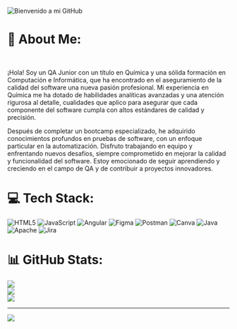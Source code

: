 

![Bienvenido a mi GitHub](https://media.licdn.com/dms/image/D4E16AQFAMt33jmxv9Q/profile-displaybackgroundimage-shrink_350_1400/0/1722107452241?e=1727913600&v=beta&t=JYHwdcB8TsIWH9ijQQ7XyKg35syXMMbStBpM0SlyfL0)

# 💫 About Me:
<br>


¡Hola! Soy un QA Junior con un título en Química y una sólida formación en Computación e Informática, que ha encontrado en el aseguramiento de la calidad del software una nueva pasión profesional. Mi experiencia en Química me ha dotado de habilidades analíticas avanzadas y una atención rigurosa al detalle, cualidades que aplico para asegurar que cada componente del software cumpla con altos estándares de calidad y precisión.

Después de completar un bootcamp especializado, he adquirido conocimientos profundos en pruebas de software, con un enfoque particular en la automatización. Disfruto trabajando en equipo y enfrentando nuevos desafíos, siempre comprometido en mejorar la calidad y funcionalidad del software. Estoy emocionado de seguir aprendiendo y creciendo en el campo de QA y de contribuir a proyectos innovadores.


# 💻 Tech Stack:
![HTML5](https://img.shields.io/badge/html5-%23E34F26.svg?style=for-the-badge&logo=html5&logoColor=white) ![JavaScript](https://img.shields.io/badge/javascript-%23323330.svg?style=for-the-badge&logo=javascript&logoColor=%23F7DF1E) ![Angular](https://img.shields.io/badge/angular-%23DD0031.svg?style=for-the-badge&logo=angular&logoColor=white) ![Figma](https://img.shields.io/badge/figma-%23F24E1E.svg?style=for-the-badge&logo=figma&logoColor=white) ![Postman](https://img.shields.io/badge/Postman-FF6C37?style=for-the-badge&logo=postman&logoColor=white) ![Canva](https://img.shields.io/badge/Canva-%2300C4CC.svg?style=for-the-badge&logo=Canva&logoColor=white) ![Java](https://img.shields.io/badge/java-%23ED8B00.svg?style=for-the-badge&logo=openjdk&logoColor=white) ![Apache](https://img.shields.io/badge/apache-%23D42029.svg?style=for-the-badge&logo=apache&logoColor=white) ![Jira](https://img.shields.io/badge/jira-%230A0FFF.svg?style=for-the-badge&logo=jira&logoColor=white)
# 📊 GitHub Stats:
![](https://github-readme-stats.vercel.app/api?username=manuelFVM01&theme=neon&hide_border=false&include_all_commits=false&count_private=false)<br/>
![](https://github-readme-streak-stats.herokuapp.com/?user=manuelFVM01&theme=neon&hide_border=false)<br/>
![](https://github-readme-stats.vercel.app/api/top-langs/?username=manuelFVM01&theme=neon&hide_border=false&include_all_commits=false&count_private=false&layout=compact)

---
[![](https://visitcount.itsvg.in/api?id=manuelFVM01&icon=0&color=0)](https://visitcount.itsvg.in)

<!-- Proudly created with GPRM ( https://gprm.itsvg.in ) -->
